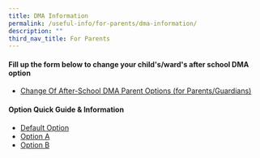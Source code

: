 ```yaml
---
title: DMA Information
permalink: /useful-info/for-parents/dma-information/
description: ""
third_nav_title: For Parents
---
```

<h4> <strong>Fill up the form below to change your child's/ward's after school DMA option</strong></h4>

*   [Change Of After-School DMA Parent Options (for Parents/Guardians)](https://form.gov.sg/6143ec0c70054d0012da2b0f)

<h4><strong>Option Quick Guide &amp; Information</strong></h4>

* <a href="(/files/dma1.pdf)">Default Option</a><br>
* <a href="(/files/dma2.pdf)">Option A</a><br>
* <a href="(/files/dma3.pdf)">Option B</a>
